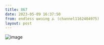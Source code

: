 ```yaml
---
title: 867
date: 2023-05-09 16:37:50
from: endless шизing ⍼ (channel1162404975)
layout: post
---
```


![image](photos/photo_50@09-05-2023_16-37-50.jpg)


